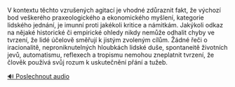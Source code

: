 
V kontextu těchto vzrušených agitací je vhodné zdůraznit fakt, že výchozí bod veškerého praxeologického a ekonomického myšlení, kategorie lidského jednání, je imunní proti jakékoli kritice a námitkám. Jakýkoli odkaz na nějaké historické či empirické ohledy nikdy nemůže odhalit chyby ve tvrzení, že lidé účelově směřují k jistým zvoleným cílům. Žádné řeči o iracionalitě, neproniknutelných hloubkách lidské duše, spontaneitě životních jevů, automatismu, reflexech a tropismu nemohou zneplatnit tvrzení, že člověk používá svůj rozum k uskutečnění přání a tužeb.

[🔊 Poslechnout audio](/data/7-paragraphs/audio/chapter_23/para_004-V-kontextu-tchto-vzruench-agitac-je-vhodn-zd.mp3)
